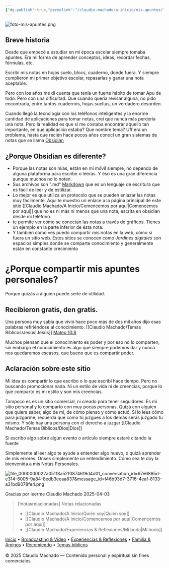 ```yaml
---
{"dg-publish":true,"permalink":"/claudio-machado/a-inicio/mis-apuntes/"}
---
```



![foto-mis-apuntes.png](/img/user/Personal/Im%C3%A1genes/foto-mis-apuntes.png) 
## Breve historia 
Desde que empecé a estudiar en mi época escolar siempre tomaba apuntes. Era mi forma de aprender conceptos, ideas, recordar fechas, fórmulas, etc.

Escribí mis notas en hojas suelo, blocs, cuaderno, donde fuera.
Y siempre cumplieron mi primer objetivo escolar, repasarlas y ganar una nota aceptable.

Pero con los años me di cuenta que tenía un fuerte hábito de tomar Apu de todo. Pero con una dificultad. Que cuando quería revisar alguna, no pido encontrarla, entre tantos cuadernos, hojas sueltas, un verdadero desorden.

Cuando llegó la tecnología con los teléfonos inteligentes y la enorme cantidad de aplicaciones para tomar notas, creí que nunca más perdería una nota.
Pero la realidad es que si me costaba encontrar aquello tan importante, en que aplicación estaba? Que nombre tenía? Uff era un problema, hasta que recién hace pocos años conocí un gran sistemas de notas que se llama [Obsidian](https://obsidian.md/) 

## ¿Porque Obsidian es diferente?
- Porque las notas son mías, están en mi móvil siempre, no dependo de alguna plataforma para escribir o leerás. Y éso es una gran diferencia aunque muchos no lo noten. 
- Sus archivos son ".md" [Markdown](https://markdown.es/) que es un lenguaje de escritura que es fácil de leer y de estilizar.
- Lo mejor es que utiliza un protocolo que se pueden enlazar las notas muy fácilmente. Aquí te muestro un enlace a la página principal de este sitio [[Claudio Machado/A Inicio/Comencemos por aquí\|Comencemos por aquí]] que no es ni más ni menos que una nota, escrita en obsidian desde mi teléfono.
- te permite ver cómo se conectan las notas a través de gráficos. Tienes un ejemplo en la parte inferior de ésta nota.
- Y también cómo ves puedo compartir mis notas en la web, cómo si fuera un sitio web. Éstos sitios se conocen como *Jardines digitales* son espacios simples donde se comparte conocimiento y generalmente están en constante crecimiento 

# ¿Porque compartir mis apuntes personales?

Porque quizás a alguien puede serle de utilidad.

## Recibieron gratis, den gratis.

Una persona muy sabia que vivió hace poco más de dos mil años dijo esas palabras refiriéndose al conocimiento. [[Claudio Machado/Temas Bíblicos/Jesús\|Jesús]] [Mateo 10:8](https://wol.jw.org/es/wol/b/r4/lp-s/nwtsty/40/10#v=40:10:8)

Muchos piensan que el conocimiento es poder y por eso no lo comparten, sin embargo el conocimiento es algo que siempre podemos dar y nunca nos quedaremos escasos, que bueno que es compartir poder.

## Aclaración sobre este sitio 

Mi idea es compartir lo que escribo o lo que escribí hace tiempo. Pero no buscando promocionar nada. Ni un estilo de vida ni de creencias, porque lo que comparto es mi estilo y son mis creencias.

Tampoco es es un sitio comercial, ni creado para tener seguidores. Es mi sitio personal y lo comparto con muy pocas personas. Quizá con alguien que quiera saber, algo de mi, de cómo pienso y cómo actuó. Si lo lees cómo para juzgarme, recuerda que como tú juzgues a los demás serás juzgado tu mismo. Y sólo hay una persona con el derecho a juzgar [[Claudio Machado/Temas Bíblicos/Dios\|Dios]]

Si escribo algo sobre algún evento o artículo siempre estaré citando la fuente 

Simplemente al leer algo te ayude a entender algo nuevo, o quizá aprender de mis errores. Onses simplemente un entendimiento. Cómo sea te doy la bienvenida a mis Notas Personales.

![file_0000000022a051f8a52f0874619d4d01_conversation_id=67e6895d-e314-8005-9a84-8edb3eeaa837&message_id=f46b93d7-3716-4eaf-8133-a31bd9078fe4.png](/img/user/Personal/Im%C3%A1genes/file_0000000022a051f8a52f0874619d4d01_conversation_id=67e6895d-e314-8005-9a84-8edb3eeaa837&message_id=f46b93d7-3716-4eaf-8133-a31bd9078fe4.png)

Gracias por leerme 
Claudio Machado 
2025-04-03


> [!notasrelacionadas] Notas relacionadas
> - [[Claudio Machado/A Inicio/Quién soy\|Quién soy]]
> - [[Claudio Machado/A Inicio/Comencemos por aquí\|Comencemos por aquí]]
> - [[Claudio Machado/Experiencias & Reflexiones/Mi boda\|Mi boda]]

<div class="pie-simple">
  <a href="https://mis-apuntes-psi.vercel.app/">Inicio</a> •
  <a href="https://mis-apuntes-psi.vercel.app/claudio-machado/brodcasting-and-videos/principial-brodcasting-and-video/">Broadcasting & Video</a> •
  <a href="https://mis-apuntes-psi.vercel.app/claudio-machado/experiencias-and-reflexiones/experiencias-and-reflexiones/">Experiencias & Reflexiones</a> •
  <a href="https://mis-apuntes-psi.vercel.app/claudio-machado/familia-and-amigos/familia-and-amigos/">Familia & Amigos</a> •
  <a href="https://mis-apuntes-psi.vercel.app/claudio-machado/recomendaciones/recomiendo/">Recomiendo</a> •
  <a href="https://mis-apuntes-psi.vercel.app/claudio-machado/temas-biblicos/temas-biblicos/">Temas bíblicos</a>
  <br><br>
  <span class="legal">© 2025 Claudio Machado — Contenido personal y espiritual sin fines comerciales.</span>
</div>

